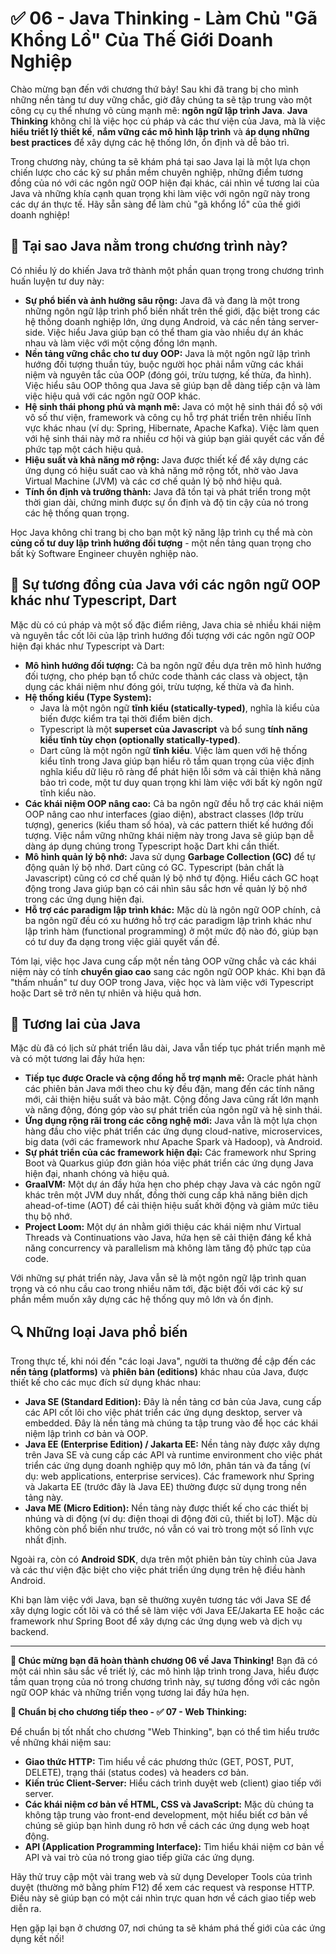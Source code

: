 # ✅ 06 - Java Thinking - Làm Chủ "Gã Khổng Lồ" Của Thế Giới Doanh Nghiệp

Chào mừng bạn đến với chương thứ bảy! Sau khi đã trang bị cho mình những nền tảng tư duy vững chắc, giờ đây chúng ta sẽ tập trung vào một công cụ cụ thể nhưng vô cùng mạnh mẽ: **ngôn ngữ lập trình Java**. **Java Thinking** không chỉ là việc học cú pháp và các thư viện của Java, mà là việc **hiểu triết lý thiết kế**, **nắm vững các mô hình lập trình** và **áp dụng những best practices** để xây dựng các hệ thống lớn, ổn định và dễ bảo trì.

Trong chương này, chúng ta sẽ khám phá tại sao Java lại là một lựa chọn chiến lược cho các kỹ sư phần mềm chuyên nghiệp, những điểm tương đồng của nó với các ngôn ngữ OOP hiện đại khác, cái nhìn về tương lai của Java và những khía cạnh quan trọng khi làm việc với ngôn ngữ này trong các dự án thực tế. Hãy sẵn sàng để làm chủ "gã khổng lồ" của thế giới doanh nghiệp!

## 🤔 Tại sao Java nằm trong chương trình này?

Có nhiều lý do khiến Java trở thành một phần quan trọng trong chương trình huấn luyện tư duy này:

* **Sự phổ biến và ảnh hưởng sâu rộng:** Java đã và đang là một trong những ngôn ngữ lập trình phổ biến nhất trên thế giới, đặc biệt trong các hệ thống doanh nghiệp lớn, ứng dụng Android, và các nền tảng server-side. Việc hiểu Java giúp bạn có thể tham gia vào nhiều dự án khác nhau và làm việc với một cộng đồng lớn mạnh.
* **Nền tảng vững chắc cho tư duy OOP:** Java là một ngôn ngữ lập trình hướng đối tượng thuần túy, buộc người học phải nắm vững các khái niệm và nguyên tắc của OOP (đóng gói, trừu tượng, kế thừa, đa hình). Việc hiểu sâu OOP thông qua Java sẽ giúp bạn dễ dàng tiếp cận và làm việc hiệu quả với các ngôn ngữ OOP khác.
* **Hệ sinh thái phong phú và mạnh mẽ:** Java có một hệ sinh thái đồ sộ với vô số thư viện, framework và công cụ hỗ trợ phát triển trên nhiều lĩnh vực khác nhau (ví dụ: Spring, Hibernate, Apache Kafka). Việc làm quen với hệ sinh thái này mở ra nhiều cơ hội và giúp bạn giải quyết các vấn đề phức tạp một cách hiệu quả.
* **Hiệu suất và khả năng mở rộng:** Java được thiết kế để xây dựng các ứng dụng có hiệu suất cao và khả năng mở rộng tốt, nhờ vào Java Virtual Machine (JVM) và các cơ chế quản lý bộ nhớ hiệu quả.
* **Tính ổn định và trưởng thành:** Java đã tồn tại và phát triển trong một thời gian dài, chứng minh được sự ổn định và độ tin cậy của nó trong các hệ thống quan trọng.

Học Java không chỉ trang bị cho bạn một kỹ năng lập trình cụ thể mà còn **củng cố tư duy lập trình hướng đối tượng** - một nền tảng quan trọng cho bất kỳ Software Engineer chuyên nghiệp nào.

## 🤝 Sự tương đồng của Java với các ngôn ngữ OOP khác như Typescript, Dart

Mặc dù có cú pháp và một số đặc điểm riêng, Java chia sẻ nhiều khái niệm và nguyên tắc cốt lõi của lập trình hướng đối tượng với các ngôn ngữ OOP hiện đại khác như Typescript và Dart:

* **Mô hình hướng đối tượng:** Cả ba ngôn ngữ đều dựa trên mô hình hướng đối tượng, cho phép bạn tổ chức code thành các class và object, tận dụng các khái niệm như đóng gói, trừu tượng, kế thừa và đa hình.
* **Hệ thống kiểu (Type System):**
  * Java là một ngôn ngữ **tĩnh kiểu (statically-typed)**, nghĩa là kiểu của biến được kiểm tra tại thời điểm biên dịch.
  * Typescript là một **superset của Javascript** và bổ sung **tính năng kiểu tĩnh tùy chọn (optionally statically-typed)**.
  * Dart cũng là một ngôn ngữ **tĩnh kiểu**.
    Việc làm quen với hệ thống kiểu tĩnh trong Java giúp bạn hiểu rõ tầm quan trọng của việc định nghĩa kiểu dữ liệu rõ ràng để phát hiện lỗi sớm và cải thiện khả năng bảo trì code, một tư duy quan trọng khi làm việc với bất kỳ ngôn ngữ tĩnh kiểu nào.
* **Các khái niệm OOP nâng cao:** Cả ba ngôn ngữ đều hỗ trợ các khái niệm OOP nâng cao như interfaces (giao diện), abstract classes (lớp trừu tượng), generics (kiểu tham số hóa), và các pattern thiết kế hướng đối tượng. Việc nắm vững những khái niệm này trong Java sẽ giúp bạn dễ dàng áp dụng chúng trong Typescript hoặc Dart khi cần thiết.
* **Mô hình quản lý bộ nhớ:** Java sử dụng **Garbage Collection (GC)** để tự động quản lý bộ nhớ. Dart cũng có GC. Typescript (bản chất là Javascript) cũng có cơ chế quản lý bộ nhớ tự động. Hiểu cách GC hoạt động trong Java giúp bạn có cái nhìn sâu sắc hơn về quản lý bộ nhớ trong các ứng dụng hiện đại.
* **Hỗ trợ các paradigm lập trình khác:** Mặc dù là ngôn ngữ OOP chính, cả ba ngôn ngữ đều có xu hướng hỗ trợ các paradigm lập trình khác như lập trình hàm (functional programming) ở một mức độ nào đó, giúp bạn có tư duy đa dạng trong việc giải quyết vấn đề.

Tóm lại, việc học Java cung cấp một nền tảng OOP vững chắc và các khái niệm này có tính **chuyển giao cao** sang các ngôn ngữ OOP khác. Khi bạn đã "thấm nhuần" tư duy OOP trong Java, việc học và làm việc với Typescript hoặc Dart sẽ trở nên tự nhiên và hiệu quả hơn.

## 🔮 Tương lai của Java

Mặc dù đã có lịch sử phát triển lâu dài, Java vẫn tiếp tục phát triển mạnh mẽ và có một tương lai đầy hứa hẹn:

* **Tiếp tục được Oracle và cộng đồng hỗ trợ mạnh mẽ:** Oracle phát hành các phiên bản Java mới theo chu kỳ đều đặn, mang đến các tính năng mới, cải thiện hiệu suất và bảo mật. Cộng đồng Java cũng rất lớn mạnh và năng động, đóng góp vào sự phát triển của ngôn ngữ và hệ sinh thái.
* **Ứng dụng rộng rãi trong các công nghệ mới:** Java vẫn là một lựa chọn hàng đầu cho việc phát triển các ứng dụng cloud-native, microservices, big data (với các framework như Apache Spark và Hadoop), và Android.
* **Sự phát triển của các framework hiện đại:** Các framework như Spring Boot và Quarkus giúp đơn giản hóa việc phát triển các ứng dụng Java hiện đại, nhanh chóng và hiệu quả.
* **GraalVM:** Một dự án đầy hứa hẹn cho phép chạy Java và các ngôn ngữ khác trên một JVM duy nhất, đồng thời cung cấp khả năng biên dịch ahead-of-time (AOT) để cải thiện hiệu suất khởi động và giảm mức tiêu thụ bộ nhớ.
* **Project Loom:** Một dự án nhằm giới thiệu các khái niệm như Virtual Threads và Continuations vào Java, hứa hẹn sẽ cải thiện đáng kể khả năng concurrency và parallelism mà không làm tăng độ phức tạp của code.

Với những sự phát triển này, Java vẫn sẽ là một ngôn ngữ lập trình quan trọng và có nhu cầu cao trong nhiều năm tới, đặc biệt đối với các kỹ sư phần mềm muốn xây dựng các hệ thống quy mô lớn và ổn định.

## 🔍 Những loại Java phổ biến

Trong thực tế, khi nói đến "các loại Java", người ta thường đề cập đến các **nền tảng (platforms)** và **phiên bản (editions)** khác nhau của Java, được thiết kế cho các mục đích sử dụng khác nhau:

* **Java SE (Standard Edition):** Đây là nền tảng cơ bản của Java, cung cấp các API cốt lõi cho việc phát triển các ứng dụng desktop, server và embedded. Đây là nền tảng mà chúng ta tập trung vào để học các khái niệm lập trình cơ bản và OOP.
* **Java EE (Enterprise Edition) / Jakarta EE:** Nền tảng này được xây dựng trên Java SE và cung cấp các API và runtime environment cho việc phát triển các ứng dụng doanh nghiệp quy mô lớn, phân tán và đa tầng (ví dụ: web applications, enterprise services). Các framework như Spring và Jakarta EE (trước đây là Java EE) thường được sử dụng trong nền tảng này.
* **Java ME (Micro Edition):** Nền tảng này được thiết kế cho các thiết bị nhúng và di động (ví dụ: điện thoại di động đời cũ, thiết bị IoT). Mặc dù không còn phổ biến như trước, nó vẫn có vai trò trong một số lĩnh vực nhất định.

Ngoài ra, còn có **Android SDK**, dựa trên một phiên bản tùy chỉnh của Java và các thư viện đặc biệt cho việc phát triển ứng dụng trên hệ điều hành Android.

Khi bạn làm việc với Java, bạn sẽ thường xuyên tương tác với Java SE để xây dựng logic cốt lõi và có thể sẽ làm việc với Java EE/Jakarta EE hoặc các framework như Spring Boot để xây dựng các ứng dụng web và dịch vụ backend.

---

**🎉 Chúc mừng bạn đã hoàn thành chương 06 về Java Thinking!** Bạn đã có một cái nhìn sâu sắc về triết lý, các mô hình lập trình trong Java, hiểu được tầm quan trọng của nó trong chương trình này, sự tương đồng với các ngôn ngữ OOP khác và những triển vọng tương lai đầy hứa hẹn.

**📝 Chuẩn bị cho chương tiếp theo - ✅ 07 - Web Thinking:**

Để chuẩn bị tốt nhất cho chương "Web Thinking", bạn có thể tìm hiểu trước về những khái niệm sau:

* **Giao thức HTTP:** Tìm hiểu về các phương thức (GET, POST, PUT, DELETE), trạng thái (status codes) và headers cơ bản.
* **Kiến trúc Client-Server:** Hiểu cách trình duyệt web (client) giao tiếp với server.
* **Các khái niệm cơ bản về HTML, CSS và JavaScript:** Mặc dù chúng ta không tập trung vào front-end development, một hiểu biết cơ bản về chúng sẽ giúp bạn hình dung rõ hơn về cách các ứng dụng web hoạt động.
* **API (Application Programming Interface):** Tìm hiểu khái niệm cơ bản về API và vai trò của nó trong giao tiếp giữa các ứng dụng.

Hãy thử truy cập một vài trang web và sử dụng Developer Tools của trình duyệt (thường mở bằng phím F12) để xem các request và response HTTP. Điều này sẽ giúp bạn có một cái nhìn trực quan hơn về cách giao tiếp web diễn ra.

Hẹn gặp lại bạn ở chương 07, nơi chúng ta sẽ khám phá thế giới của các ứng dụng kết nối!
